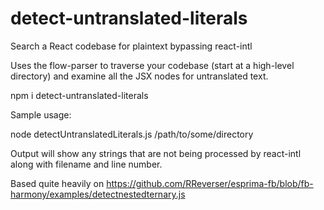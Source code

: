 # detect-untranslated-literals
Search a React codebase for plaintext bypassing react-intl

Uses the flow-parser to traverse your codebase (start at a high-level directory) and examine all the JSX nodes for untranslated text.

npm i detect-untranslated-literals

Sample usage:

node detectUntranslatedLiterals.js /path/to/some/directory

Output will show any strings that are not being processed by react-intl along with filename and line number.

Based quite heavily on https://github.com/RReverser/esprima-fb/blob/fb-harmony/examples/detectnestedternary.js
